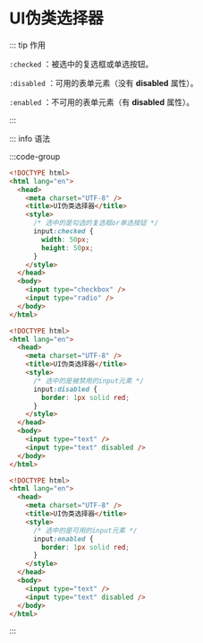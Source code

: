 # UI伪类选择器

::: tip 作用

`:checked` ：被选中的复选框或单选按钮。

`:disabled` ：可用的表单元素（没有 **disabled** 属性）。

`:enabled` ：不可用的表单元素（有 **disabled** 属性）。

:::

::: info 语法

:::code-group

```html {7-11,15-16} [:checked]
<!DOCTYPE html>
<html lang="en">
  <head>
    <meta charset="UTF-8" />
    <title>UI伪类选择器</title>
    <style>
      /* 选中的是勾选的复选框or单选按钮 */
      input:checked {
        width: 50px;
        height: 50px;
      }
    </style>
  </head>
  <body>
    <input type="checkbox" />
    <input type="radio" />
  </body>
</html>
```

```html {7-10,15} [:disabled]
<!DOCTYPE html>
<html lang="en">
  <head>
    <meta charset="UTF-8" />
    <title>UI伪类选择器</title>
    <style>
      /* 选中的是被禁用的input元素 */
      input:disabled {
        border: 1px solid red;
      }
    </style>
  </head>
  <body>
    <input type="text" />
    <input type="text" disabled />
  </body>
</html>
```

```html {7-10,14} [:enabled]
<!DOCTYPE html>
<html lang="en">
  <head>
    <meta charset="UTF-8" />
    <title>UI伪类选择器</title>
    <style>
      /* 选中的是可用的input元素 */
      input:enabled {
        border: 1px solid red;
      }
    </style>
  </head>
  <body>
    <input type="text" />
    <input type="text" disabled />
  </body>
</html>
```

:::

